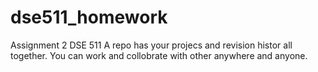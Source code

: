 # dse511_homework
Assignment 2 DSE 511
A repo has your projecs and revision histor all together. You can work and collobrate with other anywhere and anyone. 
